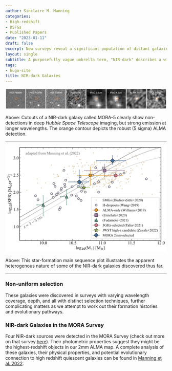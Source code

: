 ```yaml
---
author: Sinclaire M. Manning
categories:
- High-redshift
- DSFGs
- Published Papers
date: "2023-01-11"
draft: false
excerpt: New surveys reveal a significant population of distant galaxies which have gone undetected in the deepest available optical and near-infrared observations. 
layout: single
subtitle: A purposefully vague umbrella term, "NIR-dark" describes a wide array of distant and dust-obscured galaxies characterized by their lack of optical/near-infrared detections, but strong far-infrared, millimeter, and/or radio wavelengths. Our challenge now is to disentangle the distinct galaxy populations which may exist within this broad framework.
tags:
- hugo-site
title: NIR-dark Galaxies
---
```


![mora-5 cutout](cutoutfig_s5_oct15.png)

Above: Cutouts of a NIR-dark galaxy called MORA-5 clearly show non-detections in deep _Hubble Space Telescope_ imaging, but strong emission at longer wavelengths. The orange contour depicts the robust (5 sigma) ALMA detection.

---

![NIR-dark MS Plot](sfr_mstar_NIRdark_aug23_2022.png)

Above: This star-formation main sequence plot illustrates the apparent heterogenous nature of some of the NIR-dark galaxies discovered thus far.

---

### Non-uniform selection
These galaxies were discovered in surveys with varying wavelength coverage, depth, and all with distinct selection techniques, further complicating matters as we attempt to work out their formation histories and evolutionary pathways. 

### NIR-dark Galaxies in the MORA Survey
Four NIR-dark sources were detected in the MORA Survey (check out more on that survey [here](../mora)). Their photometric properties suggest they might be the highest-redshift objects in our 2mm ALMA map. A complete analysis of these galaxies, their physical properties, and potential evolutionary connection to high redshift quiescent galaxies can be found in [Manning et al. 2022](https://ui.adsabs.harvard.edu/abs/2022ApJ...925...23M/abstract).  

